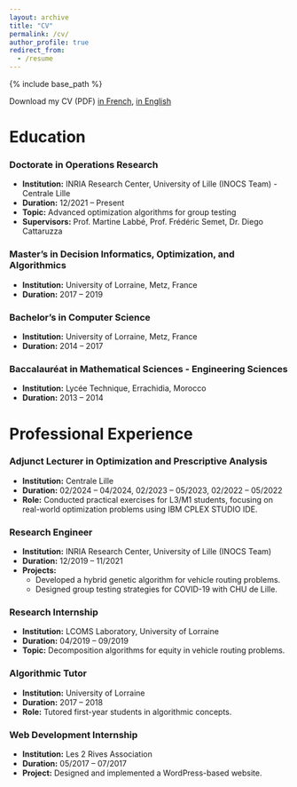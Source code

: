 ```yaml
---
layout: archive
title: "CV"
permalink: /cv/
author_profile: true
redirect_from:
  - /resume
---
```


{% include base_path %}
<!-- 
Education
======
* Ph.D in Version Control Theory, GitHub University, 2018 (expected)
* M.S. in Jekyll, GitHub University, 2014
* B.S. in GitHub, GitHub University, 2012

Work experience
======
* Spring 2024: Academic Pages Collaborator
  * Github University
  * Duties includes: Updates and improvements to template
  * Supervisor: The Users

* Fall 2015: Research Assistant
  * Github University
  * Duties included: Merging pull requests
  * Supervisor: Professor Hub

* Summer 2015: Research Assistant
  * Github University
  * Duties included: Tagging issues
  * Supervisor: Professor Git
  
Skills
======
* Skill 1
* Skill 2
  * Sub-skill 2.1
  * Sub-skill 2.2
  * Sub-skill 2.3
* Skill 3

Publications
======
  <ul>{% for post in site.publications reversed %}
    {% include archive-single-cv.html %}
  {% endfor %}</ul>
  
Talks
======
  <ul>{% for post in site.talks reversed %}
    {% include archive-single-talk-cv.html  %}
  {% endfor %}</ul>
  
Teaching
======
  <ul>{% for post in site.teaching reversed %}
    {% include archive-single-cv.html %}
  {% endfor %}</ul>
  
Service and leadership
======
* Currently signed in to 43 different slack teams -->


Download my CV (PDF) [in French](https://tifaoutalmeftah.github.io/tifaout-almeftah.github.io/files/Tifaout-ALMEFTAH_CV_FR.pdf), [in English](https://tifaoutalmeftah.github.io/tifaout-almeftah.github.io/files/Tifaout-ALMEFTAH_CV_EN.pdf)


Education
======

### Doctorate in Operations Research
- **Institution:** INRIA Research Center, University of Lille (INOCS Team) - Centrale Lille
- **Duration:** 12/2021 – Present
- **Topic:** Advanced optimization algorithms for group testing
- **Supervisors:** Prof. Martine Labbé, Prof. Frédéric Semet, Dr. Diego Cattaruzza

### Master’s in Decision Informatics, Optimization, and Algorithmics
- **Institution:** University of Lorraine, Metz, France
- **Duration:** 2017 – 2019

### Bachelor’s in Computer Science
- **Institution:** University of Lorraine, Metz, France
- **Duration:** 2014 – 2017

### Baccalauréat in Mathematical Sciences - Engineering Sciences
- **Institution:** Lycée Technique, Errachidia, Morocco
- **Duration:** 2013 – 2014

Professional Experience
======

### Adjunct Lecturer in Optimization and Prescriptive Analysis
- **Institution:** Centrale Lille
- **Duration:** 02/2024 – 04/2024, 02/2023 – 05/2023, 02/2022 – 05/2022
- **Role:** Conducted practical exercises for L3/M1 students, focusing on real-world optimization problems using IBM CPLEX STUDIO IDE.

### Research Engineer
- **Institution:** INRIA Research Center, University of Lille (INOCS Team)
- **Duration:** 12/2019 – 11/2021
- **Projects:**
  - Developed a hybrid genetic algorithm for vehicle routing problems.
  - Designed group testing strategies for COVID-19 with CHU de Lille.

### Research Internship
- **Institution:** LCOMS Laboratory, University of Lorraine
- **Duration:** 04/2019 – 09/2019
- **Topic:** Decomposition algorithms for equity in vehicle routing problems.

### Algorithmic Tutor
- **Institution:** University of Lorraine
- **Duration:** 2017 – 2018
- **Role:** Tutored first-year students in algorithmic concepts.

### Web Development Internship
- **Institution:** Les 2 Rives Association
- **Duration:** 05/2017 – 07/2017
- **Project:** Designed and implemented a WordPress-based website.
